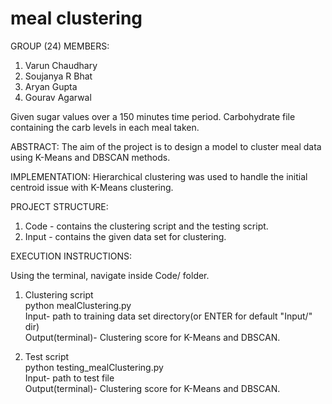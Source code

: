 # meal clustering

GROUP (24) MEMBERS:
1. Varun Chaudhary
2. Soujanya R Bhat
3. Aryan Gupta
4. Gourav Agarwal

Given sugar values over a 150 minutes time period.
Carbohydrate file containing the carb levels in each meal taken.

ABSTRACT:
The aim of the project is to design a model to cluster meal data using K-Means and DBSCAN methods.

IMPLEMENTATION:
Hierarchical clustering was used to handle the initial centroid issue with K-Means clustering.

PROJECT STRUCTURE:
1. Code - contains the clustering script and the testing script.
2. Input - contains the given data set for clustering.

EXECUTION INSTRUCTIONS:

Using the terminal, navigate inside Code/ folder.

1. Clustering script<br>
python mealClustering.py<br>
Input- path to training data set directory(or ENTER for default "Input/" dir)<br>
Output(terminal)- Clustering score for K-Means and DBSCAN.

2. Test script<br>
python testing_mealClustering.py<br>
Input- path to test file<br>
Output(terminal)- Clustering score for K-Means and DBSCAN.
